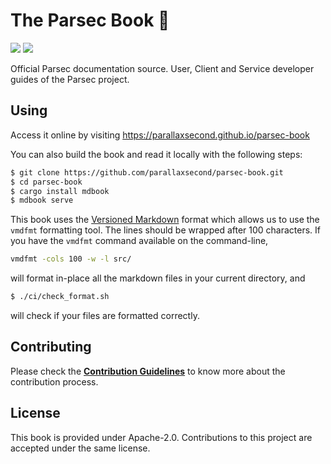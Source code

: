 <!--
  -- Copyright 2019 Contributors to the Parsec project.
  -- SPDX-License-Identifier: Apache-2.0
--->

# The Parsec Book 📖

![](https://github.com/parallaxsecond/parsec-book/workflows/Continuous%20Integration/badge.svg)
![](https://github.com/parallaxsecond/parsec-book/workflows/Deploy/badge.svg)

Official Parsec documentation source. User, Client and Service developer guides
of the Parsec project.

## Using

Access it online by visiting https://parallaxsecond.github.io/parsec-book

You can also build the book and read it locally with the following steps:

```bash
$ git clone https://github.com/parallaxsecond/parsec-book.git
$ cd parsec-book
$ cargo install mdbook
$ mdbook serve
```

This book uses the [Versioned Markdown](https://github.com/bobertlo/vmd) format which allows
us to use the `vmdfmt` formatting tool. The lines should be wrapped after 100 characters.
If you have the `vmdfmt` command available on the command-line,
```bash
vmdfmt -cols 100 -w -l src/
```
will format in-place all the markdown files in your current directory, and
```bash
$ ./ci/check_format.sh
```
will check if your files are formatted correctly.

## Contributing

Please check the [**Contribution Guidelines**](https://parallaxsecond.github.io/parsec-book/contributing/index.html)
to know more about the contribution process.

## License

This book is provided under Apache-2.0. Contributions to this project are accepted under the same license.
